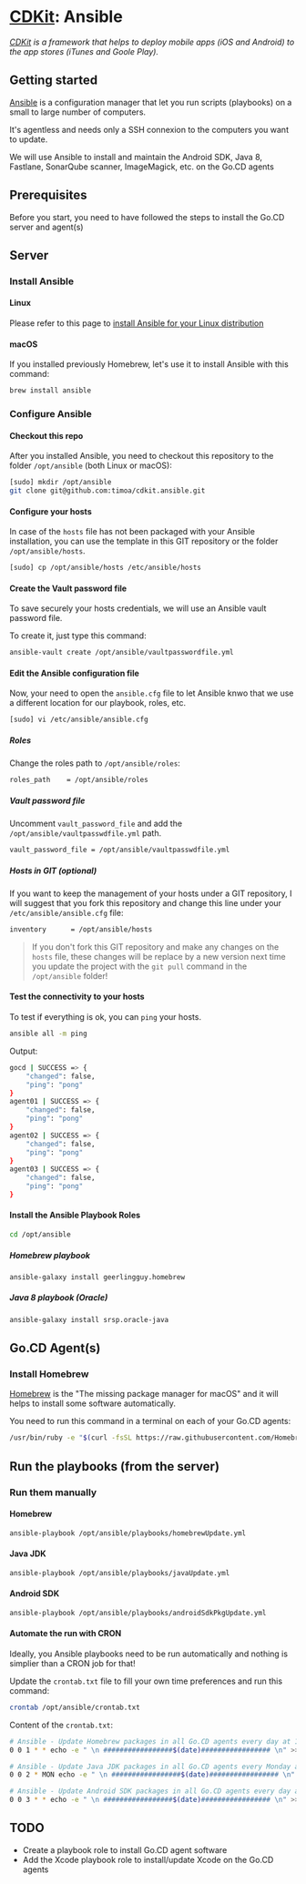 # [CDKit](https://github.com/timoa/cdkit): Ansible

*[CDKit](https://github.com/timoa/cdkit) is a framework that helps to deploy mobile apps (iOS and Android) to the app stores (iTunes and Goole Play).*

## Getting started

[Ansible](https://www.ansible.com/) is a configuration manager that let you run scripts (playbooks) on a small to large number of computers.

It's agentless and needs only a SSH connexion to the computers you want to update.

We will use Ansible to install and maintain the Android SDK, Java 8, Fastlane, SonarQube scanner, ImageMagick, etc. on the Go.CD agents

## Prerequisites

Before you start, you need to have followed the steps to install the Go.CD server and agent(s)

## Server

### Install Ansible

#### Linux

Please refer to this page to [install Ansible for your Linux distribution](https://docs.ansible.com/ansible/latest/installation_guide/intro_installation.html#installing-the-control-machine)

#### macOS

If you installed previously Homebrew, let's use it to install Ansible with this command:

``` bash
brew install ansible
```

### Configure Ansible

#### Checkout this repo

After you installed Ansible, you need to checkout this repository to the folder `/opt/ansible` (both Linux or macOS):

``` bash
[sudo] mkdir /opt/ansible
git clone git@github.com:timoa/cdkit.ansible.git
```

#### Configure your hosts

In case of the `hosts` file has not been packaged with your Ansible installation, you can use the template in this GIT repository or the folder `/opt/ansible/hosts`.

``` bash
[sudo] cp /opt/ansible/hosts /etc/ansible/hosts
```

#### Create the Vault password file

To save securely your hosts credentials, we will use an Ansible vault password file.

To create it, just type this command:

``` bash
ansible-vault create /opt/ansible/vaultpasswordfile.yml
```


#### Edit the Ansible configuration file

Now, your need to open the `ansible.cfg` file to let Ansible knwo that we use a different location for our playbook, roles, etc.

``` bash
[sudo] vi /etc/ansible/ansible.cfg
```

##### Roles

Change the roles path to `/opt/ansible/roles`:

``` bash
roles_path    = /opt/ansible/roles
```

##### Vault password file

Uncomment `vault_password_file` and add the `/opt/ansible/vaultpasswdfile.yml` path.

``` bash
vault_password_file = /opt/ansible/vaultpasswdfile.yml
```

##### Hosts in GIT (optional)

If you want to keep the management of your hosts under a GIT repository, I will suggest that you fork this repository and change this line under your `/etc/ansible/ansible.cfg` file:

``` bash
inventory      = /opt/ansible/hosts
```

> If you don't fork this GIT repository and make any changes on the `hosts` file, these changes will be replace by a new version next time you update the project with the `git pull` command in the `/opt/ansible` folder!

#### Test the connectivity to your hosts

To test if everything is ok, you can `ping` your hosts.

``` bash
ansible all -m ping
```

Output:

``` bash
gocd | SUCCESS => {
    "changed": false,
    "ping": "pong"
}
agent01 | SUCCESS => {
    "changed": false,
    "ping": "pong"
}
agent02 | SUCCESS => {
    "changed": false,
    "ping": "pong"
}
agent03 | SUCCESS => {
    "changed": false,
    "ping": "pong"
}
```

#### Install the Ansible Playbook Roles

``` bash
cd /opt/ansible
```

##### Homebrew playbook

``` bash
ansible-galaxy install geerlingguy.homebrew
```

##### Java 8 playbook (Oracle)

``` bash
ansible-galaxy install srsp.oracle-java
```

## Go.CD Agent(s)

### Install Homebrew

[Homebrew](https://brew.sh/) is the "The missing package manager for macOS" and it will helps to install some software automatically.

You need to run this command in a terminal on each of your Go.CD agents:

``` bash
/usr/bin/ruby -e "$(curl -fsSL https://raw.githubusercontent.com/Homebrew/install/master/install)"
```

## Run the playbooks (from the server)

### Run them manually

#### Homebrew

``` bash
ansible-playbook /opt/ansible/playbooks/homebrewUpdate.yml
```

#### Java JDK

``` bash
ansible-playbook /opt/ansible/playbooks/javaUpdate.yml
```

#### Android SDK

``` bash
ansible-playbook /opt/ansible/playbooks/androidSdkPkgUpdate.yml
```

#### Automate the run with CRON

Ideally, you Ansible playbooks need to be run automatically and nothing is simplier than a CRON job for that!

Update the `crontab.txt` file to fill your own time preferences and run this command:

``` bash
crontab /opt/ansible/crontab.txt
```

Content of the `crontab.txt`:

``` bash
# Ansible - Update Homebrew packages in all Go.CD agents every day at 1:00 am
0 0 1 * * echo -e " \n #################$(date)################# \n" >> /opt/ansible/logs/homebrewUpdate.log ; ansible-playbook /opt/ansible/playbooks/homebrewUpdate.yml >> /opt/ansible/logs/homebrewUpdate.log

# Ansible - Update Java JDK packages in all Go.CD agents every Monday at 2:00 am
0 0 2 * MON echo -e " \n #################$(date)################# \n" >> /opt/ansible/logs/javaUpdate.log ; ansible-playbook /opt/ansible/playbooks/javaUpdate.yml >> /opt/ansible/logs/javaUpdate.log

# Ansible - Update Android SDK packages in all Go.CD agents every day at 3:00 am
0 0 3 * * echo -e " \n #################$(date)################# \n" >> /opt/ansible/logs/androidSdkPkgUpdate.log ; ansible-playbook /opt/ansible/playbooks/androidSdkPkgUpdate.yml >> /opt/ansible/logs/androidSdkPkgUpdate.log
```

## TODO
* Create a playbook role to install Go.CD agent software
* Add the Xcode playbook role to install/update Xcode on the Go.CD agents
